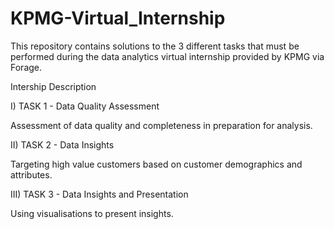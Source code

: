 # KPMG-Virtual_Internship
This repository contains solutions to the 3 different tasks that must be performed during the data analytics virtual internship provided by KPMG via Forage.

Intership Description

I) TASK 1 - Data Quality Assessment

Assessment of data quality and completeness in preparation for analysis. 

II) TASK 2 - Data Insights

Targeting high value customers based on customer demographics and attributes. 

III) TASK 3 - Data Insights and Presentation

 Using visualisations to present insights.
